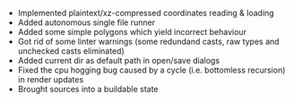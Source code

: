 * Implemented plaintext/xz-compressed coordinates reading & loading
* Added autonomous single file runner
* Added some simple polygons which yield incorrect behaviour
* Got rid of some linter warnings (some redundand casts, raw types and unchecked casts eliminated)
* Added current dir as default path in open/save dialogs
* Fixed the cpu hogging bug caused by a cycle (i.e. bottomless recursion) in render updates
* Brought sources into a buildable state
